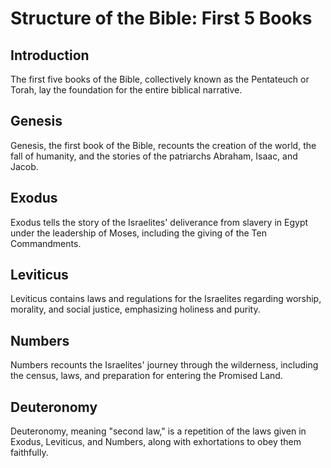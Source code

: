 # Structure of the Bible: First 5 Books

## Introduction
The first five books of the Bible, collectively known as the Pentateuch or Torah, lay the foundation for the entire biblical narrative.

## Genesis
Genesis, the first book of the Bible, recounts the creation of the world, the fall of humanity, and the stories of the patriarchs Abraham, Isaac, and Jacob.

## Exodus
Exodus tells the story of the Israelites' deliverance from slavery in Egypt under the leadership of Moses, including the giving of the Ten Commandments.

## Leviticus
Leviticus contains laws and regulations for the Israelites regarding worship, morality, and social justice, emphasizing holiness and purity.

## Numbers
Numbers recounts the Israelites' journey through the wilderness, including the census, laws, and preparation for entering the Promised Land.

## Deuteronomy
Deuteronomy, meaning "second law," is a repetition of the laws given in Exodus, Leviticus, and Numbers, along with exhortations to obey them faithfully.

